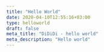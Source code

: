 ```yaml
---
title: "Hello World"
date: 2020-04-10T12:55:16+03:00
type: helloworld
draft: false
meta_title: "DiDiDi - hello world"
meta_description: "Hello world"
---
```

